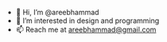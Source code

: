 - 👋 Hi, I’m @areebhammad
- 👀 I’m interested in design and programming
- 📫 Reach me at areebhammad@gmail.com

<!---
areebhammad/areebhammad is a ✨ special ✨ repository because its `README.md` (this file) appears on your GitHub profile.
You can click the Preview link to take a look at your changes.
--->
